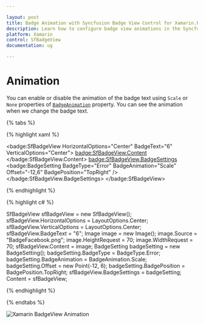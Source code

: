 ```yaml
---

layout: post
title: Badge Animation with Syncfusion Badge View Control for Xamarin.Forms
description: Learn how to configure badge view animations in the Syncfusion Xamarin.Forms platform.
platform: Xamarin
control: SfBadgeView
documentation: ug

---
```


# Animation

You can enable or disable the animation of the badge text using `Scale` or `None` properties of   [`BadgeAnimation`](https://help.syncfusion.com/cr/xamarin/Syncfusion.XForms.BadgeView.BadgeSetting.html#Syncfusion_XForms_BadgeView_BadgeSetting_BadgeAnimation) property. You can see the animation when we change the badge text.

{% tabs %}

{% highlight xaml %}

<badge:SfBadgeView HorizontalOptions="Center" BadgeText="6" 
                               VerticalOptions="Center">
        <badge:SfBadgeView.Content>
            <Image Source="BadgeFacebook.png" HeightRequest="70" WidthRequest="70"  />
        </badge:SfBadgeView.Content>
        <badge:SfBadgeView.BadgeSettings>
            <badge:BadgeSetting BadgeType="Error" BadgeAnimation="Scale" Offset="-12,6" BadgePosition="TopRight" />
        </badge:SfBadgeView.BadgeSettings>
</badge:SfBadgeView>

{% endhighlight %}

{% highlight c# %}

SfBadgeView sfBadgeView = new SfBadgeView();
sfBadgeView.HorizontalOptions = LayoutOptions.Center;
sfBadgeView.VerticalOptions = LayoutOptions.Center;
sfBadgeView.BadgeText = "6";
Image image = new Image();
image.Source = "BadgeFacebook.png";
image.HeightRequest = 70;
image.WidthRequest = 70;
sfBadgeView.Content = image;
BadgeSetting badgeSetting = new BadgeSetting();
badgeSetting.BadgeType = BadgeType.Error;
badgeSetting.BadgeAnimation = BadgeAnimation.Scale;
badgeSetting.Offset = new Point(-12, 6);
badgeSetting.BadgePosition = BadgePosition.TopRight;
sfBadgeView.BadgeSettings = badgeSetting;
Content = sfBadgeView;
    
{% endhighlight %}

{% endtabs %}

![Xamarin BadgeView Animation](animation_images/xamarin.forms-badge-view-animation.gif)
